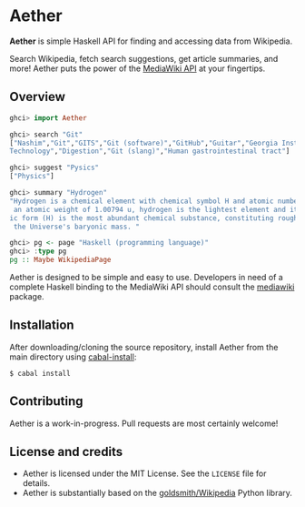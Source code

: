 Aether
======

**Aether** is simple Haskell API for finding and accessing data from Wikipedia.

Search Wikipedia, fetch search suggestions, get article summaries, and more!
Aether puts the power of the [MediaWiki API](http://www.mediawiki.org/wiki/API) at your fingertips.

Overview
--------

```Haskell
ghci> import Aether

ghci> search "Git"
["Nashim","Git","GITS","Git (software)","GitHub","Guitar","Georgia Institute of
Technology","Digestion","Git (slang)","Human gastrointestinal tract"]

ghci> suggest "Pysics"
["Physics"]

ghci> summary "Hydrogen"
"Hydrogen is a chemical element with chemical symbol H and atomic number 1. With
 an atomic weight of 1.00794 u, hydrogen is the lightest element and its monatom
ic form (H) is the most abundant chemical substance, constituting roughly 75% of
 the Universe's baryonic mass. "

ghci> pg <- page "Haskell (programming language)"
ghci> :type pg
pg :: Maybe WikipediaPage
```

Aether is designed to be simple and easy to use.
Developers in need of a complete Haskell binding to the MediaWiki API
should consult the [mediawiki](http://hackage.haskell.org/package/mediawiki) package.

Installation
------------

After downloading/cloning the source repository,
install Aether from the main directory using [cabal-install](http://www.haskell.org/haskellwiki/Cabal-Install):

    $ cabal install

Contributing
------------

Aether is a work-in-progress. Pull requests are most certainly welcome!

License and credits
-------------------

* Aether is licensed under the MIT License. See the `LICENSE` file for details.
* Aether is substantially based on the [goldsmith/Wikipedia](http://github.com/goldsmith/Wikipedia) Python library.
